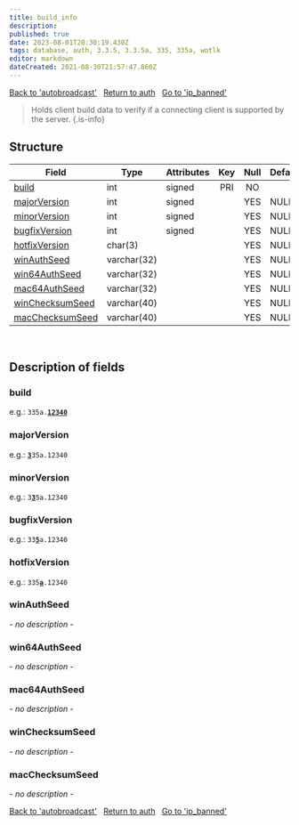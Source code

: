 ```yaml
---
title: build_info
description: 
published: true
date: 2023-08-01T20:30:19.430Z
tags: database, auth, 3.3.5, 3.3.5a, 335, 335a, wotlk
editor: markdown
dateCreated: 2021-08-30T21:57:47.860Z
---
```


<a href="https://trinitycore.info/en/database/335/auth/autobroadcast" class="mt-5 v-btn v-btn--depressed v-btn--flat v-btn--outlined theme--light v-size--default darkblue--text text--lighten-3"><span class="v-btn__content"><i aria-hidden="true" class="v-icon notranslate v-icon--left mdi mdi-arrow-left theme--light"></i><span>Back to 'autobroadcast'</span></span></a>&nbsp;&nbsp;&nbsp;<a href="https://trinitycore.info/en/database/335/auth/home" class="mt-5 v-btn v-btn--depressed v-btn--flat v-btn--outlined theme--light v-size--default darkblue--text text--lighten-3"><span class="v-btn__content"><i aria-hidden="true" class="v-icon notranslate v-icon--left mdi mdi-home-outline theme--light"></i><span>Return to auth</span></span></a>&nbsp;&nbsp;&nbsp;<a href="https://trinitycore.info/en/database/335/auth/ip_banned" class="mt-5 v-btn v-btn--depressed v-btn--flat v-btn--outlined theme--light v-size--default darkblue--text text--lighten-3"><span class="v-btn__content"><span>Go to 'ip_banned'</span><i aria-hidden="true" class="v-icon notranslate v-icon--right mdi mdi-arrow-right theme--light"></i></span></a>

> Holds client build data to verify if a connecting client is supported by the server.
{.is-info}


## Structure

| Field | Type | Attributes | Key | Null | Default | Extra | Comment |
| --- | --- | --- | :---: | :---: | --- | --- | --- |
| [build](#build) | int | signed | PRI | NO |  |  |  |
| [majorVersion](#majorversion) | int | signed |  | YES | NULL |  |  |
| [minorVersion](#minorversion) | int | signed |  | YES | NULL |  |  |
| [bugfixVersion](#bugfixversion) | int | signed |  | YES | NULL |  |  |
| [hotfixVersion](#hotfixversion) | char(3) |  |  | YES | NULL |  |  |
| [winAuthSeed](#winauthseed) | varchar(32) |  |  | YES | NULL |  |  |
| [win64AuthSeed](#win64authseed) | varchar(32) |  |  | YES | NULL |  |  |
| [mac64AuthSeed](#mac64authseed) | varchar(32) |  |  | YES | NULL |  |  |
| [winChecksumSeed](#winchecksumseed) | varchar(40) |  |  | YES | NULL |  |  |
| [macChecksumSeed](#macchecksumseed) | varchar(40) |  |  | YES | NULL |  |  |
&nbsp;
## Description of fields

### build
e.g.: <code>335a.<u><b>12340</b></u></code>
&nbsp;

### majorVersion
e.g.: <code><u><b>3</b></u>35a.12340</code>
&nbsp;

### minorVersion
e.g.: <code>3<u><b>3</b></u>5a.12340</code>
&nbsp;

### bugfixVersion
e.g.: <code>33<u><b>5</b></u>a.12340</code>
&nbsp;

### hotfixVersion
e.g.: <code>335<u><b>a</b></u>.12340</code>
&nbsp;

### winAuthSeed
*- no description -*
&nbsp;

### win64AuthSeed
*- no description -*
&nbsp;

### mac64AuthSeed
*- no description -*
&nbsp;

### winChecksumSeed
*- no description -*
&nbsp;

### macChecksumSeed
*- no description -*
&nbsp;

<a href="https://trinitycore.info/en/database/335/auth/autobroadcast" class="mt-5 v-btn v-btn--depressed v-btn--flat v-btn--outlined theme--light v-size--default darkblue--text text--lighten-3"><span class="v-btn__content"><i aria-hidden="true" class="v-icon notranslate v-icon--left mdi mdi-arrow-left theme--light"></i><span>Back to 'autobroadcast'</span></span></a>&nbsp;&nbsp;&nbsp;<a href="https://trinitycore.info/en/database/335/auth/home" class="mt-5 v-btn v-btn--depressed v-btn--flat v-btn--outlined theme--light v-size--default darkblue--text text--lighten-3"><span class="v-btn__content"><i aria-hidden="true" class="v-icon notranslate v-icon--left mdi mdi-home-outline theme--light"></i><span>Return to auth</span></span></a>&nbsp;&nbsp;&nbsp;<a href="https://trinitycore.info/en/database/335/auth/ip_banned" class="mt-5 v-btn v-btn--depressed v-btn--flat v-btn--outlined theme--light v-size--default darkblue--text text--lighten-3"><span class="v-btn__content"><span>Go to 'ip_banned'</span><i aria-hidden="true" class="v-icon notranslate v-icon--right mdi mdi-arrow-right theme--light"></i></span></a>
